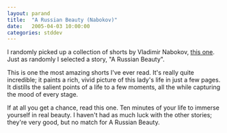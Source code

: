 ```yaml
---
layout: parand
title:  "A Russian Beauty (Nabokov)"
date:   2005-04-03 10:00:00
categories: stddev
---
```

I randomly picked up a collection of shorts by Vladimir Nabokov, [this one](/web/20120202173908/http://www.amazon.com/exec/obidos/redirect?tag=parandcom-20&path=tg/detail/-/0679729976/qid=1112517980/sr=8-1/ref=pd_csp_1?v=glance&s=books&n=507846). Just as randomly I selected a story, "A Russian Beauty".

This is one the most amazing shorts I've ever read. It's really quite incredible; it paints a rich, vivid picture of this lady's life in just a few pages. It distills the salient points of a life to a few moments, all the while capturing the mood of every stage. 

If at all you get a chance, read this one. Ten minutes of your life to immerse yourself in real beauty. I haven't had as much luck with the other stories; they're very good, but no match for A Russian Beauty.
